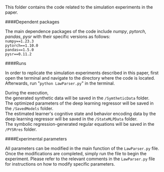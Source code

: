 This folder contains the code related to the simulation experiments in the paper.

####Dependent packages

The main dependence packages of the code include _numpy_, _pytorch_, _pandas_, _pysr_ with their specific versions as follows:  
`numpy==1.23.3`  
`pytorch==1.10.0`     
`pandas==1.5.0`  
`pysr==0.11.2`  

####Runs

In order to replicate the simulation experiments described in this paper, first open the terminal and navigate to the directory where the code is located. Afterwards, run "`python LawParser.py`" in the terminal.

During the execution,  
the generated synthetic data will be saved in the `/SymtheticData` folder.   
The optimized parameters of the deep learning regressor will be saved in the `/SavedModels` folder.  
The estimated learner's cognitive state and behavior encoding data by the deep learning regressor will be saved in the `/StateMLPData` folder.  
The symbolic regression-generated regular equations will be saved in the `/PYSRres` folder.

####Experimental parameters

All parameters can be modified in the main function of the `LawParser.py` file. Once the modifications are completed, simply run the file to begin the experiment. Please refer to the relevant comments in the `LawParser.py` file for instructions on how to modify specific parameters.
